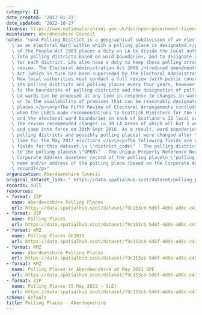 ```yaml
---
category: []
date_created: '2017-01-27'
date_updated: '2022-10-27'
license: https://www.nationalarchives.gov.uk/doc/open-government-licence/version/3/
maintainer: Aberdeenshire Council
notes: "<p>A Polling District is a geographical subdivision of an electoral area such\
  \ as an electoral Ward within which a polling place is designated.</p>\n<p>The Representation\
  \ of the People Act 1983 places a duty on LA to divide the local authority area\
  \ into polling districts based on ward boundaries, and to designate a polling place\
  \ for each district. LAs also have a duty to keep these polling arrangements under\
  \ review. The Electoral Administration Act 2006 introduced amendments to the 1983\
  \ Act (which in turn has been superseded by The Electoral Administration Act 2013).\
  \ Now local authorities must conduct a full review (with public consultation) of\
  \ its polling districts and polling places every four years, however adjustments\
  \ to the boundaries of polling districts and the designation of polling places within\
  \ LA wards can be proposed at any time in response to changes in ward boundaries\
  \ or to the availability of premises that can be reasonably designated as polling\
  \ places.</p>\n<p>The Fifth Review of Electoral Arrangements concluded in May 2016\
  \ when the LGBCS made recommendations to Scottish Ministers for the number of Councillors\
  \ and the electoral ward boundaries in each of Scotland's 32 local authorities.\
  \ The review recommended changes in 30 LA areas of which all but 5 were accepted\
  \ and came into force on 30th Sept 2016. As a result, ward boundaries (and therefore\
  \ polling districts and possibly polling places) were changed after this date in\
  \ time for the May 2017 elections.</p>\n<p>The following fields are now MANDATORY\
  \ fields for this dataset.\n \"district_code\" - The polling district code linked\
  \ to the polling place\n \"UPRN\" - The Unique Property Reference Number for the\
  \ Corporate Address Gazeteer record of the polling place\n \"polling_place\" - The\
  \ name and/or address of the polling place (based on the Corporate Address Gazeteer\
  \ record)</p>"
organization: Aberdeenshire Council
original_dataset_link: ' https://data.spatialhub.scot/dataset/polling_places-as'
records: null
resources:
- format: ZIP
  name: Aberdeenshire Polling Places
  url: https://data.spatialhub.scot/dataset/f9c153cb-5d6f-4d0e-a86c-c4301b6d008d/resource/86700844-a067-422f-8d2a-ee41d5445d39/download/abshirepollingplaces.zip
- format: ZIP
  name: Polling Places
  url: https://data.spatialhub.scot/dataset/f9c153cb-5d6f-4d0e-a86c-c4301b6d008d/resource/a4720ff5-4acd-47ab-9164-407ec29042c7/download/polling-places_2018_09.zip
- format: KMZ
  name: Polling Places GE2019
  url: https://data.spatialhub.scot/dataset/f9c153cb-5d6f-4d0e-a86c-c4301b6d008d/resource/52dea31b-f557-4279-8b14-98e7580a5355/download/polling_places_ge2019_2.kmz
- format: KMZ
  name: Aberdeenshire Polling Places
  url: https://data.spatialhub.scot/dataset/f9c153cb-5d6f-4d0e-a86c-c4301b6d008d/resource/dfe52d94-ea9e-4315-b3fc-3b768ead4079/download/abshire-polling-places-2020-06.kmz
- format: KMZ
  name: Polling Places in Aberdeenshire at May 2021 SPE
  url: https://data.spatialhub.scot/dataset/f9c153cb-5d6f-4d0e-a86c-c4301b6d008d/resource/cbccdbb4-b0fa-42e0-bad7-71686d5f4bd0/download/abdnshire-polling-places-2021-04-01.kmz
- format: ZIP
  name: Polling Places (5 May 2022 - SLE)
  url: https://data.spatialhub.scot/dataset/f9c153cb-5d6f-4d0e-a86c-c4301b6d008d/resource/ddc60fbe-b3ce-49a3-8895-e28f8cb5c35a/download/pollingplaces2022.zip
schema: default
title: Polling Places - Aberdeenshire
---
```

